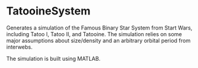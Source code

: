 # TatooineSystem
Generates a simulation of the Famous Binary Star System from Start Wars, including Tatoo I, Tatoo II, and Tatooine. The simulation relies on some major assumptions about size/density and an arbitrary orbital period from interwebs.

The simulation is built using MATLAB.
